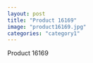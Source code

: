 ```yaml
---
layout: post
title: "Product 16169"
image: "product16169.jpg"
categories: "category1"
---
```

Product 16169
